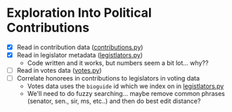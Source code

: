 # Exploration Into Political Contributions

- [x] Read in contribution data ([contributions.py](contributions.py))
- [x] Read in legislator metadata ([legistlators.py](legistlators.py))
    - Code written and it works, but numbers seem a bit lot... why??
- [ ] Read in votes data ([votes.py](votes.py))
- [ ] Correlate honorees in contributions to legislators in voting data
    - Votes data uses the `bioguide` id which we index on in [legistlators.py](legistlators.py)
    - We'll need to do fuzzy searching... maybe remove common phrases (senator,
      sen., sir, ms, etc..) and then do best edit distance?
